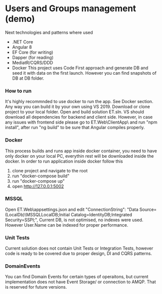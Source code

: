 # Users and Groups management (demo)
Next technologies and patterns where used
* .NET Core
* Angular 8 
* EF Core (for writing)
* Dapper (for reading)
* MediatR/CQRS/DDD
* Docker
This project uses Code First approach and generate DB and seed it with data on the first launch. However you can find snapshots of DB at DB folder.

### How to run
It's highly recommnded to use docker to run the app. See Docker section. Any way you can build it by your own using VS 2019.
Download or clone project to your local folder. Open and build solution ET.sln. VS should download all dependencies for backend and client side. 
However, in case any issues with frontend side please go to ET.Web\ClientApp\ and run "npm install", after run "ng build" to be sure that Angular compiles properly.

### Docker
This process builds and runs app inside docker container, you need to have only docker on your local PC, everythin rest will be downloaded inside the docker.
In order to run application inside docker follow this
1. clone project and navigate to the root
2. run "docker-compose build"
3. run "docker-compose up"
4. open http://127.0.0.1:5002

### MSSQL 
 Open ET.Web\appsettings.json and edit "ConnectionString": "Data Source=(LocalDb)\\MSSQLLocalDB;Initial Catalog=IdentityDB;Integrated Security=SSPI;",
 Current DB, is not optimised, no indexes were used. However User.Name can be indexed for proper performance. 



### Unit Tests
Current solution does not contain Unit Tests or Integration Tests, however code is ready to be covered due to proper design, DI and CQRS patterns. 

### DomainEvents
You can find Domain Events for certain types of operaitons, but current implementation does not have Event Storage/ or connection to AMQP.
That is reserved for future versions. 
